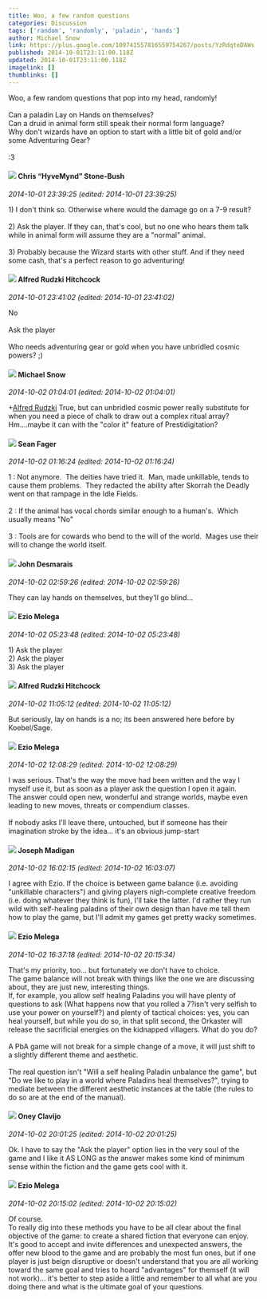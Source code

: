 ```yaml
---
title: Woo, a few random questions
categories: Discussion
tags: ['random', 'randomly', 'paladin', 'hands']
author: Michael Snow
link: https://plus.google.com/109741557816559754267/posts/YzRdqteDAWs
published: 2014-10-01T23:11:00.118Z
updated: 2014-10-01T23:11:00.118Z
imagelink: []
thumblinks: []
---
```


Woo, a few random questions that pop into my head, randomly!<br /><br />Can a paladin Lay on Hands on themselves?<br />Can a druid in animal form still speak their normal form language?<br />Why don&#39;t wizards have an option to start with a little bit of gold and/or some Adventuring Gear?<br /><br />:3
<div id='comment z12ghp3bnqbcifc5z04cc1fjxqjpchc4dqo0k'>
  <h4><img src='{{site.baseurl}}//images/avatars/108053817066303198241_photo.jpg'> Chris “HyveMynd” Stone-Bush</h4>
      <p><cite>2014-10-01 23:39:25 (edited: 2014-10-01 23:39:25)</cite></p>
        <p>1) I don&#39;t think so. Otherwise where would the damage go on a 7-9 result?<br /><br />2) Ask the player. If they can, that&#39;s cool, but no one who hears them talk while in animal form will assume they are a &quot;normal&quot; animal.<br /><br />3) Probably because the Wizard starts with other stuff. And if they need some cash, that&#39;s a perfect reason to go adventuring!</p>
</div>
        

<div id='comment z12ghp3bnqbcifc5z04cc1fjxqjpchc4dqo0k'>
  <h4><img src='{{site.baseurl}}//images/avatars/100812462809734403456_photo.jpg'> Alfred Rudzki Hitchcock</h4>
      <p><cite>2014-10-01 23:41:02 (edited: 2014-10-01 23:41:02)</cite></p>
        <p>No<br /><br />Ask the player<br /><br />Who needs adventuring gear or gold when you have unbridled cosmic powers? ;)</p>
</div>
        

<div id='comment z12ghp3bnqbcifc5z04cc1fjxqjpchc4dqo0k'>
  <h4><img src='{{site.baseurl}}//images/avatars/109741557816559754267_photo.jpg'> Michael Snow</h4>
      <p><cite>2014-10-02 01:04:01 (edited: 2014-10-02 01:04:01)</cite></p>
        <p><span class="proflinkWrapper"><span class="proflinkPrefix">+</span><a class="proflink" href="https://plus.google.com/100812462809734403456" oid="100812462809734403456">Alfred Rudzki</a></span> True, but can unbridled cosmic power really substitute for when you need a piece of chalk to draw out a complex ritual array? Hm....maybe it can with the &quot;color it&quot; feature of Prestidigitation?</p>
</div>
        

<div id='comment z12ghp3bnqbcifc5z04cc1fjxqjpchc4dqo0k'>
  <h4><img src='{{site.baseurl}}//images/avatars/109957662124279661127_photo.jpg'> Sean Fager</h4>
      <p><cite>2014-10-02 01:16:24 (edited: 2014-10-02 01:16:24)</cite></p>
        <p>1 : Not anymore.  The deities have tried it.  Man, made unkillable, tends to cause them problems.  They redacted the ability after Skorrah the Deadly went on that rampage in the Idle Fields.<br /><br />2 : If the animal has vocal chords similar enough to a human&#39;s.  Which usually means &quot;No&quot;<br /><br />3 : Tools are for cowards who bend to the will of the world.  Mages use their will to change the world itself. </p>
</div>
        

<div id='comment z12ghp3bnqbcifc5z04cc1fjxqjpchc4dqo0k'>
  <h4><img src='{{site.baseurl}}//images/avatars/100940863250029183316_photo.jpg'> John Desmarais</h4>
      <p><cite>2014-10-02 02:59:26 (edited: 2014-10-02 02:59:26)</cite></p>
        <p>They can lay hands on themselves, but they&#39;ll go blind...</p>
</div>
        

<div id='comment z12ghp3bnqbcifc5z04cc1fjxqjpchc4dqo0k'>
  <h4><img src='{{site.baseurl}}//images/avatars/106208215013894151619_photo.jpg'> Ezio Melega</h4>
      <p><cite>2014-10-02 05:23:48 (edited: 2014-10-02 05:23:48)</cite></p>
        <p>1) Ask the player <br />2) Ask the player <br />3) Ask the player</p>
</div>
        

<div id='comment z12ghp3bnqbcifc5z04cc1fjxqjpchc4dqo0k'>
  <h4><img src='{{site.baseurl}}//images/avatars/100812462809734403456_photo.jpg'> Alfred Rudzki Hitchcock</h4>
      <p><cite>2014-10-02 11:05:12 (edited: 2014-10-02 11:05:12)</cite></p>
        <p>But seriously, lay on hands is a no; its been answered here before by Koebel/Sage.</p>
</div>
        

<div id='comment z12ghp3bnqbcifc5z04cc1fjxqjpchc4dqo0k'>
  <h4><img src='{{site.baseurl}}//images/avatars/106208215013894151619_photo.jpg'> Ezio Melega</h4>
      <p><cite>2014-10-02 12:08:29 (edited: 2014-10-02 12:08:29)</cite></p>
        <p>I was serious. That&#39;s the way the move had been written and the way I myself use it, but as soon as a player ask the question I open it again. <br />The answer could open new, wonderful and strange worlds, maybe even leading to new moves, threats or compendium classes. <br /><br />If nobody asks I&#39;ll leave there, untouched, but if someone has their imagination stroke by the idea... it&#39;s an obvious jump-start <br /></p>
</div>
        

<div id='comment z12ghp3bnqbcifc5z04cc1fjxqjpchc4dqo0k'>
  <h4><img src='{{site.baseurl}}//images/avatars/115537689100909936949_photo.jpg'> Joseph Madigan</h4>
      <p><cite>2014-10-02 16:02:15 (edited: 2014-10-02 16:03:07)</cite></p>
        <p>I agree with Ezio. If the choice is between game balance (i.e. avoiding &quot;unkillable characters&quot;) and giving players nigh-complete creative freedom (i.e. doing whatever they think is fun), I&#39;ll take the latter. I&#39;d rather they run wild with self-healing paladins of their own design than have me tell them how to play the game, but I&#39;ll admit my games get pretty wacky sometimes.</p>
</div>
        

<div id='comment z12ghp3bnqbcifc5z04cc1fjxqjpchc4dqo0k'>
  <h4><img src='{{site.baseurl}}//images/avatars/106208215013894151619_photo.jpg'> Ezio Melega</h4>
      <p><cite>2014-10-02 16:37:18 (edited: 2014-10-02 20:15:34)</cite></p>
        <p>That&#39;s my priority, too... but fortunately we don&#39;t have to choice. <br />The game balance will not break with things like the one we are discussing about, they are just new, interesting things. <br />If, for example, you allow self healing Paladins you will have plenty of questions to ask (What happens now that you rolled a 7?isn&#39;t very selfish to use your power on yourself?) and plenty of tactical choices: yes, you can heal yourself, but while you do so, in that split second, the Orkaster will release the sacrificial energies on the kidnapped villagers. What do you do? <br /><br />A PbA game will not break for a simple change of a move, it will just shift to a slightly different theme and aesthetic. <br /><br />The real question isn&#39;t &quot;Will a self healing Paladin unbalance the game&quot;, but &quot;Do we like to play in a world where Paladins heal themselves?&quot;, trying to mediate between the different aesthetic instances at the table (the rules to do so are at the end of the manual). </p>
</div>
        

<div id='comment z12ghp3bnqbcifc5z04cc1fjxqjpchc4dqo0k'>
  <h4><img src='{{site.baseurl}}//images/avatars/110983326464970369421_photo.jpg'> Oney Clavijo</h4>
      <p><cite>2014-10-02 20:01:25 (edited: 2014-10-02 20:01:25)</cite></p>
        <p>Ok. I have to say the &quot;Ask the player&quot; option lies in the very soul of the game and I like it AS LONG as the answer makes some kind of minimum sense within the fiction and the game gets cool with it.</p>
</div>
        

<div id='comment z12ghp3bnqbcifc5z04cc1fjxqjpchc4dqo0k'>
  <h4><img src='{{site.baseurl}}//images/avatars/106208215013894151619_photo.jpg'> Ezio Melega</h4>
      <p><cite>2014-10-02 20:15:02 (edited: 2014-10-02 20:15:02)</cite></p>
        <p>Of course. <br />To really dig into these methods you have to be all clear about the final objective of the game: to create a shared fiction that everyone can enjoy. <br />It&#39;s good to accept and invite differences and unexpected answers, the offer new blood to the game and are probably the most fun ones, but if one player is just beign disruptive or doesn&#39;t understand that you are all working toward the same goal and tries to hoard &quot;advantages&quot; for themself (it will not work)... it&#39;s better to step aside a little and remember to all what are you doing there and what is the ultimate goal of your questions.</p>
</div>
        